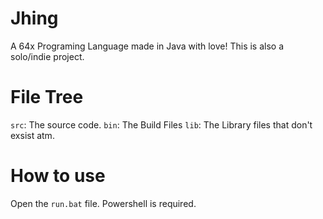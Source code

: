 # Jhing
A 64x Programing Language made in Java with love! This is also a solo/indie project.
# File Tree
  `src`: The source code.
  `bin`: The Build Files
  `lib`: The Library files that don't exsist atm.
  # How to use
   Open the `run.bat` file. Powershell is required.
